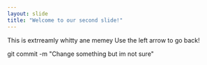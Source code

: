 ```yaml
---
layout: slide
title: "Welcome to our second slide!"
---
```

This is extrreamly whitty ane memey
Use the left arrow to go back!

git commit -m "Change something but im not sure"